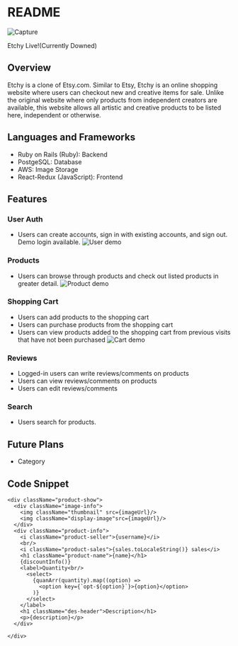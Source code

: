 # README

![Capture](https://user-images.githubusercontent.com/70730501/114972517-7e096e00-9e33-11eb-94eb-660e26337825.PNG)

Etchy Live!(Currently Downed)

## Overview
Etchy is a clone of Etsy.com. Similar to Etsy, Etchy is an online shopping website where users can checkout new and creative items for sale. Unlike the original website where only products from independent creators are available, this website allows all artistic and creative products to be listed here, independent or otherwise.  

## Languages and Frameworks

* Ruby on Rails (Ruby): Backend
* PostgeSQL: Database 
* AWS: Image Storage
* React-Redux (JavaScript): Frontend

## Features
### User Auth
* Users can create accounts, sign in with existing accounts, and sign out. Demo login available.
![User demo](https://media.giphy.com/media/zTwvIklAmGZJkGtRJh/giphy.gif) 
### Products
* Users can browse through products and check out listed products in greater detail. 
![Product demo](https://media.giphy.com/media/21lQjkeG4fHBF3Z3vy/giphy.gif)
### Shopping Cart
* Users can add products to the shopping cart
* Users can purchase products from the shopping cart
* Users can view products added to the shopping cart from previous visits that have not been purchased
![Cart demo](https://media.giphy.com/media/cbo365S9p95UFqsnSK/giphy.gif)
### Reviews
* Logged-in users can write reviews/comments on products
* Users can view reviews/comments on products
* Users can edit reviews/comments
### Search 
* Users search for products.
## Future Plans
* Category
## Code Snippet
````
<div className="product-show">
  <div className="image-info">
    <img className="thumbnail" src={imageUrl}/>
    <img className="display-image"src={imageUrl}/>
  </div>
  <div className="product-info">
    <i className="product-seller">{username}</i>
    <br/>
    <i className="product-sales">{sales.toLocaleString()} sales</i>
    <h1 className="product-name">{name}</h1>
    {discountInfo()}
    <label>Quantity<br/>
      <select>
        {quanArr(quantity).map((option) => 
          <option key={`opt-${option}`}>{option}</option>
        )}
      </select>
    </label>
    <h1 className="des-header">Description</h1>
    <p>{description}</p>
  </div>

</div>
````
